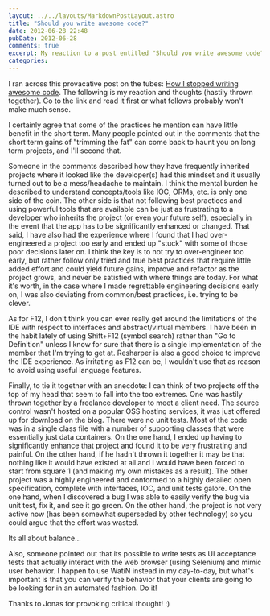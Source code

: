 ```yaml
---
layout: ../../layouts/MarkdownPostLayout.astro
title: "Should you write awesome code?"
date: 2012-06-28 22:48
pubDate: 2012-06-28
comments: true
excerpt: My reaction to a post entitled "Should you write awesome code?"
categories: 
---
```


I ran across this provacative post on the tubes: [How I stopped writing awesome code](http://jhovgaard.net/how-i-stopped-writing-awesome-code). The following is my reaction and thoughts (hastily thrown together). Go to the link and read it first or what follows probably won't make much sense.

I certainly agree that some of the practices he mention can have little benefit in the short term. Many people pointed out in the comments that the short term gains of "trimming the fat" can come back to haunt you on long term projects, and I'll second that.

Someone in the comments described how they have frequently inherited projects where it looked like the developer(s) had this mindset and it usually turned out to be a mess/headache to maintain. I think the mental burden he described to understand concepts/tools like IOC, ORMs, etc. is only one side of the coin. The other side is that not following best practices and using powerful tools that are available can be just as frustrating to a developer who inherits the project (or even your future self), especially in the event that the app has to be significantly enhanced or changed. That said, I have also had the experience where I found that I had over-engineered a project too early and ended up "stuck" with some of those poor decisions later on. I think the key is to not try to over-engineer too early, but rather follow only tried and true best practices that require little added effort and could yield future gains, improve and refactor as the project grows, and never be satisfied with where things are today. For what it's worth, in the case where I made regrettable engineering decisions early on, I was also deviating from common/best practices, i.e. trying to be clever.

As for F12, I don't think you can ever really get around the limitations of the IDE with respect to interfaces and abstract/virtual members. I have been in the habit lately of using Shift+F12 (symbol search) rather than "Go to Definition" unless I know for sure that there is a single implementation of the member that I'm trying to get at. Resharper is also a good choice to improve the IDE experience. As irritating as F12 can be, I wouldn't use that as reason to avoid using useful language features.

Finally, to tie it together with an anecdote: I can think of two projects off the top of my head that seem to fall into the too extremes. One was hastily thrown together by a freelance developer to meet a client need. The source control wasn't hosted on a popular OSS hosting services, it was just offered up for download on the blog.  There were no unit tests.  Most of the code was in a single class file with a number of supporting classes that were essentially just data containers.  On the one hand, I ended up having to significantly enhance that project and found it to be very frustrating and painful.  On the other hand, if he hadn't thrown it together it may be that nothing like it would have existed at all and I would have been forced to start from square 1 (and making my own mistakes as a result).  The other project was a highly engineered and conformed to a highly detailed open specification, complete with interfaces, IOC, and unit tests galore.  On the one hand, when I discovered a bug I was able to easily verify the bug via unit test, fix it, and see it go green.  On the other hand, the project is not very active now (has been somewhat superseded by other technology) so you could argue that the effort was wasted.

Its all about balance...

Also, someone pointed out that its possible to write tests as UI acceptance tests that actually interact with the web browser (using Selenium) and mimic user behavior. I happen to use WatiN instead in my day-to-day, but what's important is that you can verify the behavior that your clients are going to be looking for in an automated fashion. Do it!

Thanks to Jonas for provoking critical thought!  :)